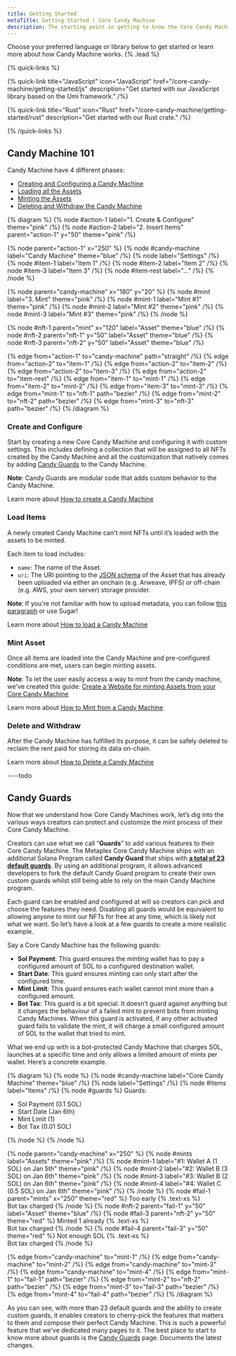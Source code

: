 ```yaml
---
title: Getting Started
metaTitle: Getting Started | Core Candy Machine
description: The starting point in getting to know the Core Candy Machine program and packages.
---
```


Choose your preferred language or library below to get started or learn more about how Candy Machine works. {% .lead %}

{% quick-links %}

{% quick-link title="JavaScript" icon="JavaScript" href="/core-candy-machine/getting-started/js" description="Get started with our JavaScript library based on the Umi framework." /%}

{% quick-link title="Rust" icon="Rust" href="/core-candy-machine/getting-started/rust" description="Get started with our Rust crate." /%}

<!-- {% quick-link title="Sugar" icon="SolidCake" href="/core-candy-machine/sugar/getting-started" description="Get started using the command-line tool Sugar." /%} -->

{% /quick-links %}

## Candy Machine 101

Candy Machine have 4 different phases:
- [Creating and Configuring a Candy Machine](#create-and-configure)
- [Loading all the Assets](#load-items)
- [Minting the Assets](#mint-asset)
- [Deleting and Withdraw the Candy Machine](#delete-and-withdraw)

{% diagram %}
{% node #action-1 label="1. Create & Configure" theme="pink" /%}
{% node #action-2 label="2. Insert Items" parent="action-1" y="50" theme="pink" /%}

{% node parent="action-1" x="250" %}
{% node #candy-machine label="Candy Machine" theme="blue" /%}
{% node label="Settings" /%}
{% node #item-1 label="Item 1" /%}
{% node #item-2 label="Item 2" /%}
{% node #item-3 label="Item 3" /%}
{% node #item-rest label="..." /%}
{% /node %}

{% node parent="candy-machine" x="180" y="20" %}
{% node #mint label="3. Mint" theme="pink" /%}
{% node #mint-1 label="Mint #1" theme="pink" /%}
{% node #mint-2 label="Mint #2" theme="pink" /%}
{% node #mint-3 label="Mint #3" theme="pink" /%}
{% /node %}

{% node #nft-1 parent="mint" x="120" label="Asset" theme="blue" /%}
{% node #nft-2 parent="nft-1" y="50" label="Asset" theme="blue" /%}
{% node #nft-3 parent="nft-2" y="50" label="Asset" theme="blue" /%}

{% edge from="action-1" to="candy-machine" path="straight" /%}
{% edge from="action-2" to="item-1" /%}
{% edge from="action-2" to="item-2" /%}
{% edge from="action-2" to="item-3" /%}
{% edge from="action-2" to="item-rest" /%}
{% edge from="item-1" to="mint-1" /%}
{% edge from="item-2" to="mint-2" /%}
{% edge from="item-3" to="mint-3" /%}
{% edge from="mint-1" to="nft-1" path="bezier" /%}
{% edge from="mint-2" to="nft-2" path="bezier" /%}
{% edge from="mint-3" to="nft-3" path="bezier" /%}
{% /diagram %}

### Create and Configure

Start by creating a new Core Candy Machine and configuring it with custom settings. This includes defining a collection that will be assigned to all NFTs created by the Candy Machine and all the customization that natively comes by adding [Candy Guards]() to the Candy Machine.

**Note**: Candy Guards are modular code that adds custom behavior to the Candy Machine.

Learn more about [How to create a Candy Machine]()

### Load Items

A newly created Candy Machine can't mint NFTs until it’s loaded with the assets to be minted.

Each item to load includes:
- `name`: The name of the Asset.
- `uri`: The URI pointing to the [JSON schema](/core/json-schema) of the Asset that has already been uploaded via either an onchain (e.g. Arweave, IPFS) or off-chain (e.g. AWS, your own server) storage provider. 

**Note**: If you're not familiar with how to upload metadata, you can follow [this paragraph](/core/guides/javascript/how-to-create-a-core-nft-asset-with-javascript#creating-the-metadata-for-the-asset) or use Sugar!

Learn more about [How to load a Candy Machine]()

### Mint Asset

Once all items are loaded into the Candy Machine and pre-configured conditions are met, users can begin minting assets. 

**Note**: To let the user easily access a way to mint from the candy machine, we've created this guide: [Create a Website for minting Assets from your Core Candy Machine](/guides/create-a-core-candy-machine-ui)

Learn more about [How to Mint from a Candy Machine]()

### Delete and Withdraw

After the Candy Machine has fulfilled its purpose, it can be safely deleted to reclaim the rent paid for storing its data on-chain.

Learn more about [How to Delete a Candy Machine]()

----todo

## Candy Guards

Now that we understand how Core Candy Machines work, let’s dig into the various ways creators can protect and customize the mint process of their Core Candy Machine.

Creators can use what we call “**Guards**” to add various features to their Core Candy Machine. The Metaplex Core Candy Machine ships with an additional Solana Program called **Candy Guard** that ships with [**a total of 23 default guards**](/core-candy-machine/guards). By using an additional program, it allows advanced developers to fork the default Candy Guard program to create their own custom guards whilst still being able to rely on the main Candy Machine program.

Each guard can be enabled and configured at will so creators can pick and choose the features they need. Disabling all guards would be equivalent to allowing anyone to mint our NFTs for free at any time, which is likely not what we want. So let’s have a look at a few guards to create a more realistic example.

Say a Core Candy Machine has the following guards:

- **Sol Payment**: This guard ensures the minting wallet has to pay a configured amount of SOL to a configured destination wallet.
- **Start Date**: This guard ensures minting can only start after the configured time.
- **Mint Limit**: This guard ensures each wallet cannot mint more than a configured amount.
- **Bot Tax**: This guard is a bit special. It doesn’t guard against anything but it changes the behaviour of a failed mint to prevent bots from minting Candy Machines. When this guard is activated, if any other activated guard fails to validate the mint, it will charge a small configured amount of SOL to the wallet that tried to mint.

What we end up with is a bot-protected Candy Machine that charges SOL, launches at a specific time and only allows a limited amount of mints per wallet. Here’s a concrete example.

{% diagram %}
{% node %}
{% node #candy-machine label="Core Candy Machine" theme="blue" /%}
{% node label="Settings" /%}
{% node #items label="Items" /%}
{% node #guards %}
Guards:

- Sol Payment (0.1 SOL)
- Start Date (Jan 6th)
- Mint Limit (1)
- Bot Tax (0.01 SOL)

{% /node %}
{% /node %}

{% node parent="candy-machine" x="250" %}
{% node #mints label="Assets" theme="pink" /%}
{% node #mint-1 label="#1: Wallet A (1 SOL) on Jan 5th" theme="pink" /%}
{% node #mint-2 label="#2: Wallet B (3 SOL) on Jan 6th" theme="pink" /%}
{% node #mint-3 label="#3: Wallet B (2 SOL) on Jan 6th" theme="pink" /%}
{% node #mint-4 label="#4: Wallet C (0.5 SOL) on Jan 6th" theme="pink" /%}
{% /node %}
{% node #fail-1 parent="mints" x="250" theme="red" %}
Too early {% .text-xs %} \
Bot tax charged
{% /node %}
{% node #nft-2 parent="fail-1" y="50" label="Asset" theme="blue" /%}
{% node #fail-3 parent="nft-2" y="50" theme="red" %}
Minted 1 already {% .text-xs %} \
Bot tax charged
{% /node %}
{% node #fail-4 parent="fail-3" y="50" theme="red" %}
Not enough SOL {% .text-xs %} \
Bot tax charged
{% /node %}

{% edge from="candy-machine" to="mint-1" /%}
{% edge from="candy-machine" to="mint-2" /%}
{% edge from="candy-machine" to="mint-3" /%}
{% edge from="candy-machine" to="mint-4" /%}
{% edge from="mint-1" to="fail-1" path="bezier" /%}
{% edge from="mint-2" to="nft-2" path="bezier" /%}
{% edge from="mint-3" to="fail-3" path="bezier" /%}
{% edge from="mint-4" to="fail-4" path="bezier" /%}
{% /diagram %}

As you can see, with more than 23 default guards and the ability to create custom guards, it enables creators to cherry-pick the features that matters to them and compose their perfect Candy Machine. This is such a powerful feature that we’ve dedicated many pages to it. The best place to start to know more about guards is the [Candy Guards](/core-candy-machine/guards) page.
Documents the latest changes.